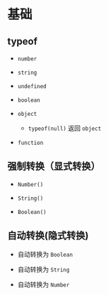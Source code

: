 # 基础

## typeof

+ `number`

+ `string`

+ `undefined`

+ `boolean`

+ `object`

  + `typeof(null)` 返回 `object`

+ `function`

## 强制转换（显式转换）

+ `Number()`

+ `String()`

+ `Boolean()`

## 自动转换(隐式转换)

+ 自动转换为 `Boolean`

+ 自动转换为 `String`

+ 自动转换为 `Number`
